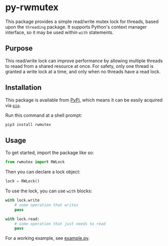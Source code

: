 # py-rwmutex

This package provides a simple read/write mutex lock for threads, based upon
the `threading` package. It supports Python's context manager interface, so
it may be used within `with` statements.

## Purpose

This read/write lock can improve performance by allowing multiple threads to
reaad from a shared resource at once. For safety, only one thread is granted
a write lock at a time, and only when no threads have a read lock.

## Installation

This package is available from [PyPi](https://pypi.org/project/rwmutex/), which
means it can be easily acquired via [`pip`](https://pypi.org/project/pip/).

Run this command at a shell prompt:

```bash
pip3 install rwmutex
```

## Usage

To get started, import the package like so:

```py
from rwmutex import RWLock
```

Then you can declare a lock object:

```py
lock = RWLock()
```

To use the lock, you can use `with` blocks:

```py
with lock.write
    # some operation that writes
    pass

with lock.read:
    # some operation that just needs to read
    pass
```

For a working example, see [example.py](example.py).
